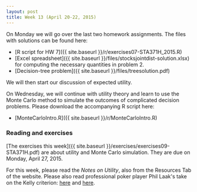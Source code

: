 ```yaml
---
layout: post
title: Week 13 (April 20-22, 2015)
---
```


On Monday we will go over the last two homework assignments.  The files with solutions can be found here:    
* [R script for HW 7]({{ site.baseurl }}/r/exercises07-STA371H_2015.R)  
* [Excel spreadsheet]({{ site.baseurl }}/files/stocksjointdist-solution.xlsx) for computing the necessary quantities in problem 2.  
* [Decision-tree problem]({{ site.baseurl }}/files/treesolution.pdf)  

We will then start our discussion of expected utility.

On Wednesday, we will continue with utility theory and learn to use the Monte Carlo method to simulate the outcomes of complicated decision problems.  Please download the accompanying R script here:  
* [MonteCarloIntro.R]({{ site.baseurl }}/r/MonteCarloIntro.R)  


### Reading and exercises  

[The exercises this week]({{ site.baseurl }}/exercises/exercises09-STA371H.pdf) are about utility and Monte Carlo simulation.  They are due on Monday, April 27, 2015.

For this week, please read the _Notes on Utility_, also from the Resources Tab of the website.  Please also read professional poker player Phil Laak's take on the Kelly criterion:
[here](http://sports.espn.go.com/espn/poker/columns/story?id=4381359)
and [here](http://www.bluff.com/magazine/kellys-criterion-7608/).
